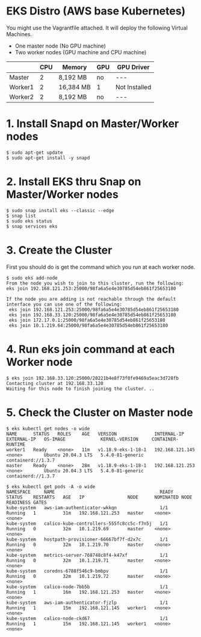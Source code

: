 # EKS Distro (AWS base Kubernetes)

You might use the Vagrantfile attached. It will deploy the following Virtual Machines.
- One master node (No GPU machine)
- Two worker nodes (GPU machine and CPU machine)

|  | CPU | Memory | GPU | GPU Driver |
| --- | --- | --- | --- | --- |
| Master | 2 | 8,192 MB | no | --- |
| Worker1 | 2 | 16,384 MB | 1 | Not Installed |
| Worker2 | 2 | 8,192 MB | no | --- |

# 1. Install Snapd on Master/Worker nodes
```
$ sudo apt-get update
$ sudo apt-get install -y snapd
```

# 2. Install EKS thru Snap on Master/Worker nodes
```
$ sudo snap install eks --classic --edge
$ snap list
$ sudo eks status
$ snap services eks
```

# 3. Create the Cluster
First you should do is get the command which you run at each worker node.
```
$ sudo eks add-node
From the node you wish to join to this cluster, run the following:
eks join 192.168.121.253:25000/98fa6a5e4e30785d54eb861f25653180

If the node you are adding is not reachable through the default interface you can use one of the following:
 eks join 192.168.121.253:25000/98fa6a5e4e30785d54eb861f25653180
 eks join 192.168.33.120:25000/98fa6a5e4e30785d54eb861f25653180
 eks join 172.17.0.1:25000/98fa6a5e4e30785d54eb861f25653180
 eks join 10.1.219.64:25000/98fa6a5e4e30785d54eb861f25653180
```

# 4. Run eks join command at each Worker node
```
$ eks join 192.168.33.120:25000/20221b4e8f73f0fe9469a5eac3d728fb
Contacting cluster at 192.168.33.120
Waiting for this node to finish joining the cluster. ..
```

# 5. Check the Cluster on Master node
```
$ eks kubectl get nodes -o wide
NAME      STATUS   ROLES    AGE   VERSION              INTERNAL-IP       EXTERNAL-IP   OS-IMAGE             KERNEL-VERSION     CONTAINER-RUNTIME
worker1   Ready    <none>   11m   v1.18.9-eks-1-18-1   192.168.121.145   <none>        Ubuntu 20.04.3 LTS   5.4.0-81-generic   containerd://1.3.7
master    Ready    <none>   28m   v1.18.9-eks-1-18-1   192.168.121.253   <none>        Ubuntu 20.04.3 LTS   5.4.0-81-generic   containerd://1.3.7

$ eks kubectl get pods -A -o wide
NAMESPACE     NAME                                       READY   STATUS    RESTARTS   AGE   IP                NODE      NOMINATED NODE   READINESS GATES
kube-system   aws-iam-authenticator-wkkqn                1/1     Running   1          31m   192.168.121.253   master    <none>           <none>
kube-system   calico-kube-controllers-555fc8cc5c-f7n5j   1/1     Running   0          32m   10.1.219.69       master    <none>           <none>
kube-system   hostpath-provisioner-66667bf7f-d2x7c       1/1     Running   0          32m   10.1.219.70       master    <none>           <none>
kube-system   metrics-server-768748c8f4-k47xf            1/1     Running   0          32m   10.1.219.71       master    <none>           <none>
kube-system   coredns-6788f546c9-bmbpv                   1/1     Running   0          32m   10.1.219.72       master    <none>           <none>
kube-system   calico-node-7bb5b                          1/1     Running   1          16m   192.168.121.253   master    <none>           <none>
kube-system   aws-iam-authenticator-fjzlp                1/1     Running   1          15m   192.168.121.145   worker1   <none>           <none>
kube-system   calico-node-ckd67                          1/1     Running   1          15m   192.168.121.145   worker1   <none>           <none>

```
